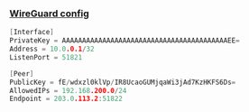 ### [WireGuard config](https://www.procustodibus.com/blog/2021/01/wireguard-endpoints-and-ip-addresses/)

```C
[Interface]
PrivateKey = AAAAAAAAAAAAAAAAAAAAAAAAAAAAAAAAAAAAAAAAAEE=
Address = 10.0.0.1/32
ListenPort = 51821

[Peer]
PublicKey = fE/wdxzl0klVp/IR8UcaoGUMjqaWi3jAd7KzHKFS6Ds=
AllowedIPs = 192.168.200.0/24
Endpoint = 203.0.113.2:51822
